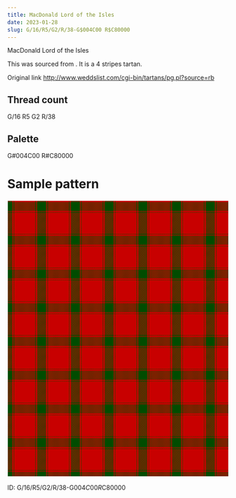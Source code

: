 ```yaml
---
title: MacDonald Lord of the Isles
date: 2023-01-28
slug: G/16/R5/G2/R/38-G$004C00 R$C80000
---
```

MacDonald Lord of the Isles

This was sourced from <no value>.  It is a 4 stripes tartan.

Original link http://www.weddslist.com/cgi-bin/tartans/pg.pl?source=rb

## Thread count
G/16 R5 G2 R/38

## Palette
G#004C00 R#C80000

# Sample pattern

![Tartan detail](tartan.png "G/16 R5 G2 R/38 tartan")

ID: G/16/R5/G2/R/38-G$004C00 R$C80000